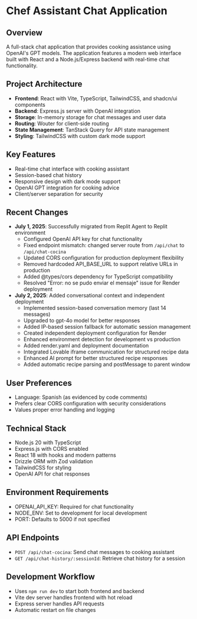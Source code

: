 # Chef Assistant Chat Application

## Overview
A full-stack chat application that provides cooking assistance using OpenAI's GPT models. The application features a modern web interface built with React and a Node.js/Express backend with real-time chat functionality.

## Project Architecture
- **Frontend**: React with Vite, TypeScript, TailwindCSS, and shadcn/ui components
- **Backend**: Express.js server with OpenAI integration
- **Storage**: In-memory storage for chat messages and user data
- **Routing**: Wouter for client-side routing
- **State Management**: TanStack Query for API state management
- **Styling**: TailwindCSS with custom dark mode support

## Key Features
- Real-time chat interface with cooking assistant
- Session-based chat history
- Responsive design with dark mode support
- OpenAI GPT integration for cooking advice
- Client/server separation for security

## Recent Changes
- **July 1, 2025**: Successfully migrated from Replit Agent to Replit environment
  - Configured OpenAI API key for chat functionality
  - Fixed endpoint mismatch: changed server route from `/api/chat` to `/api/chat-cocina`
  - Updated CORS configuration for production deployment flexibility
  - Removed hardcoded API_BASE_URL to support relative URLs in production
  - Added @types/cors dependency for TypeScript compatibility
  - Resolved "Error: no se pudo enviar el mensaje" issue for Render deployment
- **July 2, 2025**: Added conversational context and independent deployment
  - Implemented session-based conversation memory (last 14 messages)
  - Upgraded to gpt-4o model for better responses
  - Added IP-based session fallback for automatic session management
  - Created independent deployment configuration for Render
  - Enhanced environment detection for development vs production
  - Added render.yaml and deployment documentation
  - Integrated Lovable iframe communication for structured recipe data
  - Enhanced AI prompt for better structured recipe responses
  - Added automatic recipe parsing and postMessage to parent window

## User Preferences
- Language: Spanish (as evidenced by code comments)
- Prefers clear CORS configuration with security considerations
- Values proper error handling and logging

## Technical Stack
- Node.js 20 with TypeScript
- Express.js with CORS enabled
- React 18 with hooks and modern patterns
- Drizzle ORM with Zod validation
- TailwindCSS for styling
- OpenAI API for chat responses

## Environment Requirements
- OPENAI_API_KEY: Required for chat functionality
- NODE_ENV: Set to development for local development
- PORT: Defaults to 5000 if not specified

## API Endpoints
- `POST /api/chat-cocina`: Send chat messages to cooking assistant
- `GET /api/chat-history/:sessionId`: Retrieve chat history for a session

## Development Workflow
- Uses `npm run dev` to start both frontend and backend
- Vite dev server handles frontend with hot reload
- Express server handles API requests
- Automatic restart on file changes